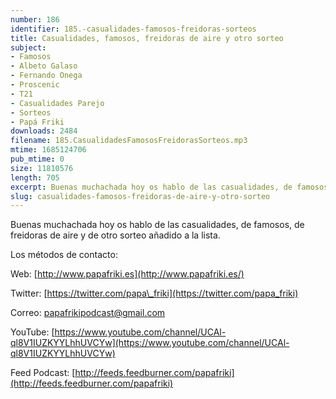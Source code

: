```yaml
---
number: 186
identifier: 185.-casualidades-famosos-freidoras-sorteos
title: Casualidades, famosos, freidoras de aire y otro sorteo
subject:
- Famosos
- Albeto Galaso
- Fernando Onega
- Proscenic
- T21
- Casualidades Parejo
- Sorteos
- Papá Friki
downloads: 2484
filename: 185.CasualidadesFamososFreidorasSorteos.mp3
mtime: 1685124706
pub_mtime: 0
size: 11810576
length: 705
excerpt: Buenas muchachada hoy os hablo de las casualidades, de famosos, de freidoras de aire y de otro sorteo añadido a la lista.
slug: casualidades-famosos-freidoras-de-aire-y-otro-sorteo
---
```

Buenas muchachada hoy os hablo de las casualidades, de famosos, de freidoras de aire y de otro sorteo añadido a la lista.

Los métodos de contacto:

Web: [http://www.papafriki.es](http://www.papafriki.es/)

Twitter: [https://twitter.com/papa\_friki](https://twitter.com/papa_friki)

Correo: [papafrikipodcast@gmail.com](https://archive.org/details/papafrikipodast@gmail.com)

YouTube: [https://www.youtube.com/channel/UCAl-ql8V1IUZKYYLhhUVCYw](https://www.youtube.com/channel/UCAl-ql8V1IUZKYYLhhUVCYw)

Feed Podcast: [http://feeds.feedburner.com/papafriki](http://feeds.feedburner.com/papafriki)